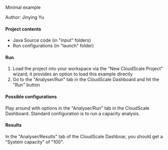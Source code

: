 Minimal example 

Author: Jinying Yu

#### Project contents 

- Java Source code (in "input"  folders)
- Run configurations (in "launch" folder)

#### Run
1. Load the project into your workspace via the "New CloudScale Project" wizard; it provides an option to load this example directly
2. Go to the "Analyser/Run" tab in the CloudScale Dashboard and hit the "Run" button

#### Possible configurations 
Play around with options in the "Analyser/Run" tab in the CloudScale Dashboard. Standard configuration is to run a capacity analysis.

#### Results
In the "Analyser/Results" tab of the CloudScale Dashboar, you should get a "System capacity" of "100".





